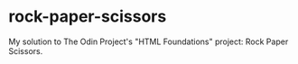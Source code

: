 # rock-paper-scissors
My solution to The Odin Project's "HTML Foundations" project: Rock Paper Scissors.
